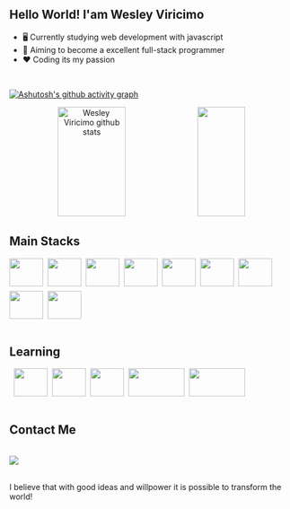 ## Hello World! I'am Wesley Viricimo

- 🖥️ Currently studying web development with javascript
- 🚀 Aiming to become a excellent full-stack programmer
- ❤️ Coding its my passion

<br/>

[![Ashutosh's github activity graph](https://github-readme-activity-graph.cyclic.app/graph?username=wesley-viricimo&bg_color=0b0c23&color=4682B4&line=362bda&point=5e5a5a&area=true&hide_border=true)](https://github.com/ashutosh00710/github-readme-activity-graph)

<div align="center">  
  <img width="49%" height="195px" src="https://github-readme-stats.vercel.app/api?username=wesley-viricimo&show_icons=true&count_private=true&hide_border=true&title_color=4682B4&icon_color=4682B4&text_color=c9d1d9&bg_color=0d1117" alt="Wesley Viricimo github stats" /> 
  <img width="41%" height="195px" src="https://github-readme-stats.vercel.app/api/top-langs/?username=wesley-viricimo&layout=compact&hide_border=true&title_color=4682B4&text_color=4682B4&bg_color=0d1117" />
</div>


## Main Stacks
 <div style="display: flex; gap: 8px; align-items: center; flex-wrap:wrap;">
  <img height="50" width="60" src="https://cdn.jsdelivr.net/gh/devicons/devicon/icons/java/java-original-wordmark.svg" />
  <img height="50" width="60" src="https://cdn.jsdelivr.net/gh/devicons/devicon/icons/android/android-original-wordmark.svg" />
  <img height="50" width="60" src="https://cdn.jsdelivr.net/gh/devicons/devicon/icons/sqlite/sqlite-original-wordmark.svg" />
  <img height="50" width="60" src="https://cdn.jsdelivr.net/gh/devicons/devicon/icons/mysql/mysql-original-wordmark.svg" />
  <img height="50" width="60" src="https://cdn.jsdelivr.net/gh/devicons/devicon/icons/csharp/csharp-original.svg" />
  <img height="50" width="60" src="https://cdn.jsdelivr.net/gh/devicons/devicon/icons/javascript/javascript-original.svg" />
  <img height="50" width="60" src="https://cdn.jsdelivr.net/gh/devicons/devicon/icons/html5/html5-original.svg" />
  <img height="50" width="60" src="https://cdn.jsdelivr.net/gh/devicons/devicon/icons/css3/css3-original.svg" />
  <img height="50" width="60" img src="https://cdn.jsdelivr.net/gh/devicons/devicon/icons/git/git-original.svg" />

</div>
<br>
  
## Learning

<div style="display: flex; gap: 8px; align-items: center; flex-wrap:wrap;"><br>
<img height="50" width="60" src="https://cdn.jsdelivr.net/gh/devicons/devicon/icons/typescript/typescript-original.svg" />
<img height="50" width="60" src="https://cdn.jsdelivr.net/gh/devicons/devicon/icons/nodejs/nodejs-original.svg" />
<img height="50" width="60" src="https://cdn.jsdelivr.net/gh/devicons/devicon/icons/vuejs/vuejs-original-wordmark.svg" />
<img height="50" width="100" src="https://img.shields.io/badge/Express.js-404D59?style=for-the-badge" />
<img height="50" width="100" src="https://img.shields.io/badge/sequelize-323330?style=for-the-badge&logo=sequelize&logoColor=blue" />
</div>
<br>

## Contact Me
 <br>  
 <div> 
  <a href="https://www.linkedin.com/in/wesley-viricimo-a3b15a202/" target="_blank">
    <img src="https://img.shields.io/badge/-LinkedIn-%230077B5?style=for-the-badge&logo=linkedin&logoColor=white" target="_blank">
  </a> 
</div>
<br>

I believe that with good ideas and willpower it is possible to transform the world!
